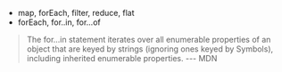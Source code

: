 * map, forEach, filter, reduce, flat
* forEach, for..in, for...of

>   The for...in statement iterates over all enumerable properties of an object that are keyed by strings (ignoring ones keyed by Symbols), including inherited enumerable properties. --- MDN